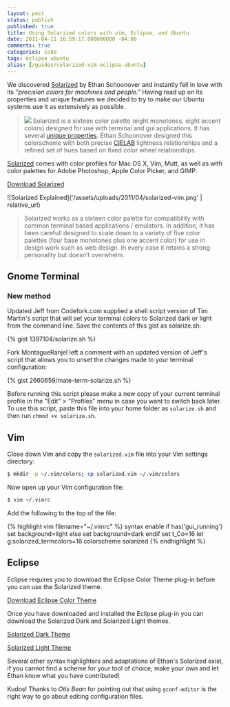 ```yaml
---
layout: post
status: publish
published: true
title: Using Solarized colors with vim, Eclipse, and Ubuntu
date: 2011-04-11 16:59:17.000000000 -04:00
comments: true
categories: Code
tags: eclipse ubuntu
alias: [/guides/solarized-vim-eclipse-ubuntu]
---
```


We discovered [Solarized](http://xorcode.net/ejFgVg) by Ethan Schoonover and instantly fell in love with its *"precision colors for machines and people."* Having read up on its properties and unique features we decided to try to make our Ubuntu systems use it as extensively as possible.

<!--more-->

> <img src="{{ '/assets/uploads/2011/04/solarized-yinyang-150x150.png' | relative_url }}" class="pull-right"> Solarized is a sixteen color palette (eight monotones, eight accent colors) designed for use with terminal and gui applications. It has several [unique properties](http://xorcode.net/fK0voM). Ethan Schoonover designed this colorscheme with both precise [CIELAB](http://xorcode.net/ezzkDl) lightness relationships and a refined set of hues based on fixed color wheel relationships.

[Solarized](http://xorcode.net/ejFgVg) comes with color profiles for Mac OS X, Vim, Mutt, as well as with color palettes for Adobe Photoshop, Apple Color Picker, and GIMP.

<a class="button" href="http://ethanschoonover.com/solarized/files/solarized.zip"><i class="fa fa-download"></i> Download Solarized</a>

![Solarized Explained]('/assets/uploads/2011/04/solarized-vim.png' | relative_url)

> Solarized works as a sixteen color palette for compatibility with common terminal based applications / emulators. In addition, it has been carefull designed to scale down to a variety of five color palettes (four base monotones plus one accent color) for use in design work such as web design. In every case it retains a strong personality but doesn’t overwhelm.

## Gnome Terminal

### New method

<span class="label label-info">Updated</span> Jeff from Codefork.com supplied a shell script version of Tim Martin's script that will set your terminal colors to Solarized dark or light from the command line. Save the contents of this gist as solarize.sh:

{% gist 1397104/solarize.sh %}

<span class="label label-info">Fork</span> MontagueRanjel left a comment with an updated version of Jeff's script that allows you to unset the changes made to your terminal configuration:

{% gist 2660659/mate-term-solarize.sh %}

Before running this script please make a new copy of your current terminal profile in the "Edit" > "Profiles" menu in case you want to switch back later. To use this script, paste this file into your home folder as `solarize.sh` and then run `chmod +x solarize.sh`.

## Vim

Close down Vim and copy the `solarized.vim` file into your Vim settings directory:

```sh
$ mkdir -p ~/.vim/colors; cp solarized.vim ~/.vim/colors
```

Now open up your Vim configuration file:

```sh
$ vim ~/.vimrc
```

Add the following to the top of the file:

{% highlight vim filename="~/.vimrc" %}
syntax enable
if has('gui_running')
    set background=light
else
    set background=dark
endif
set t_Co=16
let g:solarized_termcolors=16
colorscheme solarized
{% endhighlight %}

## Eclipse

Eclipse requires you to download the Eclipse Color Theme plug-in before you can use the Solarized theme.

<a class="button" href="http://xorcode.net/dSgWwf"><i class="fa fa-download"></i> Download Eclipse Color Theme</a>

Once you have downloaded and installed the Eclipse plug-in you can download the Solarized Dark and Solarized Light themes.

<a class="button" href="http://xorcode.net/h0Op38"><i class="fa fa-download"></i> Solarized Dark Theme</a>

<a class="button" href="http://xorcode.net/fL6Jps"><i class="fa fa-download"></i> Solarized Light Theme</a>

Several other syntax highlighters and adaptations of Ethan's Solarized exist, if you cannot find a scheme for your tool of choice, make your own and let Ethan know what you have contributed!

<span class="label label-info">Kudos!</span> Thanks to *Otis Bean* for pointing out that using `gconf-editor` is the right way to go about editing configuration files.
